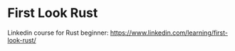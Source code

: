 # First Look Rust
Linkedin course for Rust beginner: https://www.linkedin.com/learning/first-look-rust/

